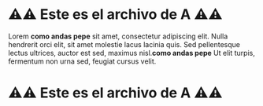 # ⚠️⚠️ Este es el archivo de **A** ⚠️⚠️

Lorem <b>como andas pepe</b> sit amet, consectetur adipiscing elit.
Nulla hendrerit orci elit, sit amet molestie lacus lacinia quis.
Sed pellentesque lectus ultrices, auctor est sed, maximus nisl.<b>como andas pepe</b>
Ut elit turpis, fermentum non urna sed, feugiat cursus velit.

# ⚠️⚠️ Este es el archivo de **A** ⚠️⚠️
